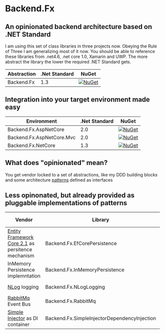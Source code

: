 # Backend.Fx 
## An opinionated backend architecture based on .NET Standard
I am using this set of class libraries in three projects now. Obeying the Rule of Three I am generalizing most of it now. You should be able to reference these libraries from .net4.6, .net core 1.0, Xamarin and UWP. The more abstract the library the lower the required .NET Standard gets.

Abstraction | .Net Standard | NuGet
--- | --- | ---
Backend.Fx | 1.3 | [![NuGet](https://img.shields.io/nuget/v/Backend.Fx.svg)](https://www.nuget.org/packages/Backend.Fx)

## Integration into your target environment made easy

Environment | .Net Standard | NuGet
--- | --- | ---
Backend.Fx.AspNetCore | 2.0 | [![NuGet](https://img.shields.io/nuget/v/Backend.Fx.AspNetCore.svg)](https://www.nuget.org/packages/Backend.Fx.AspNetCore)
Backend.Fx.AspNetCore.Mvc | 2.0 | [![NuGet](https://img.shields.io/nuget/v/Backend.Fx.AspNetCore.Mvc.svg)](https://www.nuget.org/packages/Backend.Fx.AspNetCore.Mvc)
Backend.Fx.NetCore | 1.3 | [![NuGet](https://img.shields.io/nuget/v/Backend.Fx.NetCore.svg)](https://www.nuget.org/packages/Backend.Fx.NetCore)
 
## What does "opinionated" mean?
You get vendor locked to a set of abstractions, like my DDD building blocks and some architecture [patterns](https://github.com/marcwittke/Backend.Fx/tree/master/src/abstractions/Backend.Fx/Patterns) defined as interfaces

## Less opinonated, but already provided as pluggable implementations of patterns

Vendor | Library | .NET Standard | NuGet
--- | --- | --- | ---
[Entity Framework Core 2.1](https://github.com/aspnet/EntityFramework) as persitence mechanism | Backend.Fx.EfCorePersistence | 2.0 | [![NuGet](https://img.shields.io/nuget/v/Backend.Fx.EfCorePersistence.svg)](https://www.nuget.org/packages/Backend.Fx.EfCorePersistence)
InMemory Persistence implemntation  | Backend.Fx.InMemoryPersistence | 1.3 | [![NuGet](https://img.shields.io/nuget/v/Backend.Fx.InMemoryPersistence.svg)](https://www.nuget.org/packages/Backend.Fx.InMemoryPersistence)
[NLog](https://github.com/NLog/NLog) logging | Backend.Fx.NLogLogging | 1.6 | [![NuGet](https://img.shields.io/nuget/v/Backend.Fx.NLogLogging.svg)](https://www.nuget.org/packages/Backend.Fx.NLogLogging)
[RabbitMq](https://www.rabbitmq.com/) Event Bus | Backend.Fx.RabbitMq | 1.5 | [![NuGet](https://img.shields.io/nuget/v/Backend.Fx.RabbitMq.svg)](https://www.nuget.org/packages/Backend.Fx.RabbitMq)
[Simple Injector](https://github.com/simpleinjector/SimpleInjector) as DI container | Backend.Fx.SimpleInjectorDependencyInjection | 1.3 | [![NuGet](https://img.shields.io/nuget/v/Backend.Fx.SimpleInjectorDependencyInjection.svg)](https://www.nuget.org/packages/Backend.Fx.SimpleInjectorDependencyInjection)